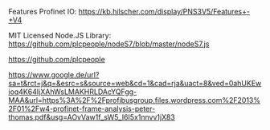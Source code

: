 <!--

  Licensed to the Apache Software Foundation (ASF) under one or more
  contributor license agreements.  See the NOTICE file distributed with
  this work for additional information regarding copyright ownership.
  The ASF licenses this file to You under the Apache License, Version 2.0
  (the "License"); you may not use this file except in compliance with
  the License.  You may obtain a copy of the License at

      http://www.apache.org/licenses/LICENSE-2.0

  Unless required by applicable law or agreed to in writing, software
  distributed under the License is distributed on an "AS IS" BASIS,
  WITHOUT WARRANTIES OR CONDITIONS OF ANY KIND, either express or implied.
  See the License for the specific language governing permissions and
  limitations under the License.

-->
Features Profinet IO: https://kb.hilscher.com/display/PNS3V5/Features+-+V4 

MIT Licensed Node.JS Library: https://github.com/plcpeople/nodeS7/blob/master/nodeS7.js

https://github.com/plcpeople

https://www.google.de/url?sa=t&rct=j&q=&esrc=s&source=web&cd=1&cad=rja&uact=8&ved=0ahUKEwioq4K64IjXAhWsLMAKHRLDAcYQFgg-MAA&url=https%3A%2F%2Fprofibusgroup.files.wordpress.com%2F2013%2F01%2Fw4-profinet-frame-analysis-peter-thomas.pdf&usg=AOvVaw1f_sW5_I6I5x1nnvv1jX83